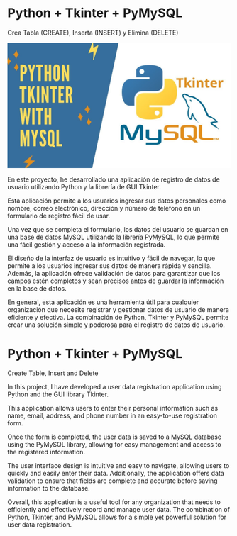 # Python + Tkinter + PyMySQL

Crea Tabla (CREATE), Inserta (INSERT) y Elimina (DELETE)

![1682015388091](image/README/1682015388091.png)

En este proyecto, he desarrollado una aplicación de registro de datos de usuario utilizando Python y la librería de GUI Tkinter.

Esta aplicación permite a los usuarios ingresar sus datos personales como nombre, correo electrónico, dirección y número de teléfono en un formulario de registro fácil de usar.

Una vez que se completa el formulario, los datos del usuario se guardan en una base de datos MySQL utilizando la librería PyMySQL, lo que permite una fácil gestión y acceso a la información registrada.

El diseño de la interfaz de usuario es intuitivo y fácil de navegar, lo que permite a los usuarios ingresar sus datos de manera rápida y sencilla. Además, la aplicación ofrece validación de datos para garantizar que los campos estén completos y sean precisos antes de guardar la información en la base de datos.

En general, esta aplicación es una herramienta útil para cualquier organización que necesite registrar y gestionar datos de usuario de manera eficiente y efectiva. La combinación de Python, Tkinter y PyMySQL permite crear una solución simple y poderosa para el registro de datos de usuario.

# Python + Tkinter + PyMySQL

Create Table, Insert and Delete

In this project, I have developed a user data registration application using Python and the GUI library Tkinter.

This application allows users to enter their personal information such as name, email, address, and phone number in an easy-to-use registration form.

Once the form is completed, the user data is saved to a MySQL database using the PyMySQL library, allowing for easy management and access to the registered information.

The user interface design is intuitive and easy to navigate, allowing users to quickly and easily enter their data. Additionally, the application offers data validation to ensure that fields are complete and accurate before saving information to the database.

Overall, this application is a useful tool for any organization that needs to efficiently and effectively record and manage user data. The combination of Python, Tkinter, and PyMySQL allows for a simple yet powerful solution for user data registration.
